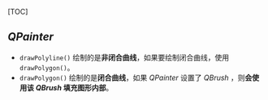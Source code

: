 [TOC]

## *QPainter*

- `drawPolyline()` 绘制的是**非闭合曲线**，如果要绘制闭合曲线，使用 `drawPolygon()`。
- `drawPolygon()` 绘制的是**闭合曲线**，如果 *QPainter* 设置了 *QBrush* ，则**会使用该 *QBrush* 填充图形内部**。
